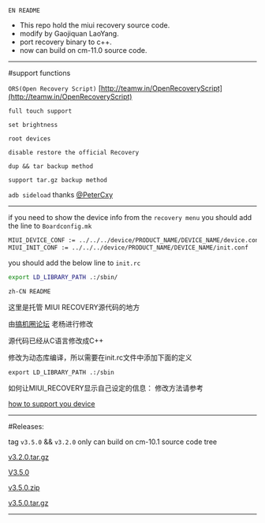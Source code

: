 `EN README`

- This repo hold the miui recovery source code.
- modify by Gaojiquan LaoYang.
- port recovery binary to c++.
- now can build on cm-11.0  source code.


-------------------------------------------------------------

#support functions

`ORS(Open Recovery Script)` [http://teamw.in/OpenRecoveryScript](http://teamw.in/OpenRecoveryScript)

`full touch support`

`set brightness`

`root devices`

`disable restore the official Recovery`

`dup && tar backup method`

`support tar.gz backup method`

`adb sideload` thanks [@PeterCxy](https://github.com/PeterCxy)

----------------------------------------------------------------




if you need to show the device info from the `recovery menu`
you should add the line to `Boardconfig.mk`

```bash
MIUI_DEVICE_CONF := ../../../device/PRODUCT_NAME/DEVICE_NAME/device.conf
MIUI_INIT_CONF := ../../../device/PRODUCT_NAME/DEVICE_NAME/init.conf
```

you should add the below line to `init.rc`

```bash
export LD_LIBRARY_PATH .:/sbin/
```

`zh-CN README`

这里是托管 MIUI RECOVERY源代码的地方

由[搞机圈论坛](http://www.gaojiquan.com) 老杨进行修改

源代码已经从C语言修改成C++

修改为动态库编译，所以需要在init.rc文件中添加下面的定义

`export LD_LIBRARY_PATH .:/sbin`

如何让MIUI_RECOVERY显示自己设定的信息：
修改方法请参考

[how to support you device](/devices/README.md)

---------------------------------------------------------------------
#Releases:

tag `v3.5.0` && `v3.2.0` only can build on cm-10.1 source code tree 


<a href="https://github.com/sndnvaps/miui_recovery/archive/v3.2.0.tar.gz"> v3.2.0.tar.gz </a>

[V3.5.0](https://github.com/sndnvaps/miui_recovery/releases/tag/v3.5.0)


<a href="https://codeload.github.com/sndnvaps/miui_recovery/zip/v3.5.0"> v3.5.0.zip </a>

<a href="https://codeload.github.com/sndnvaps/miui_recovery/tar.gz/v3.5.0"> v3.5.0.tar.gz </a>

----------------------------------------------------------------------




